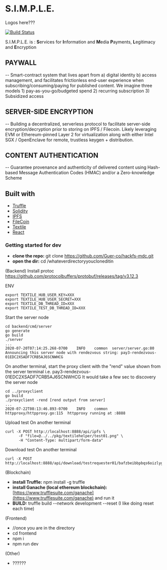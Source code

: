 # S.I.M.P.L.E.

Logos here???

[![Build Status](https://travis-ci.org/joemccann/dillinger.svg?branch=master)](https://travis-ci.org/joemccann/dillinger)

S.I.M.P.L.E. is :  **S**ervices for **I**nformation and **M**edia **P**ayments, **L**egitimacy and **E**ncryption
## PAYWALL
-- Smart-contract system that lives apart from a) digital identity b) access management, and facilitates frictionless end-user experience when subscribing/consuming/paying for published content. We imagine three models 1) pay-as-you-go/budgeted spend 2) recurring subscription 3) Subsidized access
## SERVER-SIDE ENCRYPTION
-- Building a decentralized, serverless protocol to facilitate server-side encryption/decryption prior to storing on IPFS / Filecoin. Likely leveraging EVM or Ethereum-pinned Layer 2 for virtualization along with either Intel SGX / OpenEnclave for remote, trustless keygen + distribution.
## CONTENT AUTHENTICATION
-- Guarantee provenance and authenticity of delivered content using Hash-based Message Authentication Codes (HMAC) and/or a Zero-knowledge Scheme

## Built with
* [Truffle](https://www.google.com)
* [Solidity](https://www.google.com)
* [IPFS](https://www.google.com)
* [FileCoin](https://www.google.com)
* [Textile](https://www.google.com)
* [React](https://www.google.com)


### Getting started for dev

* **clone the repo:** git clone https://github.com/Guer-co/hackfs-mdc.git
* **open the dir:** cd /whateverdirectoryyoucloneditin

(Backend)
Install protoc
https://github.com/protocolbuffers/protobuf/releases/tag/v3.12.3

ENV
```
export TEXTILE_HUB_USER_KEY=XXX
export TEXTILE_HUB_USER_SECRET=XXX
export TEXTILE_DB_THREAD_ID=XXX
export TEXTILE_TEST_DB_THREAD_ID=XXX
```

Start the server node
```
cd backend/cmd/server
go generate
go build
./server
...
2020-07-20T07:14:25.268-0700	INFO	common	server/server.go:80	Announcing this server node with rendezvous string: pay3-rendezvous-01EDC2XSADF7CRB5AJ6SCNWHCG
```

On another terminal, start the proxy client with the "rend" value shown from the server terminal i.e. pay3-rendezvous-01EDC2XSADF7CRB5AJ6SCNWHCG
It would take a few sec to discovery the server node
```
cd ../proxyclient
go build
./proxyclient -rend [rend output from server]
...
2020-07-22T08:13:46.893-0700	INFO	common	httpproxy/httpproxy.go:115	httpproxy running at :8888
```

Upload test
On another terminal
```
curl -X POST http://localhost:8888/api/ipfs \
	  -F "file=@../../pkg/textilehelper/test01.png" \
	  -H "Content-Type: multipart/form-data"
```

Download test
On another terminal
```
curl -X POST http://localhost:8888/api/download/testrequester01/bafzbeibbpbqs6oizlyg7dh7tkjxmlldp3l2xdg5yghbtw4ehxl2xiwkyba
```


(Blockchain)
* **install Truffle:** npm install -g truffle
* **install Ganache (local ethereum blockchain):** [https://www.trufflesuite.com/ganache](https://www.trufflesuite.com/ganache) and run it
* **BUILD:** truffle build --network development --reset    (I like doing reset each time)

(Frontend)
* //once you are in the directory
* cd frontend
* npm i
* npm run dev

(Other)
* ??????
